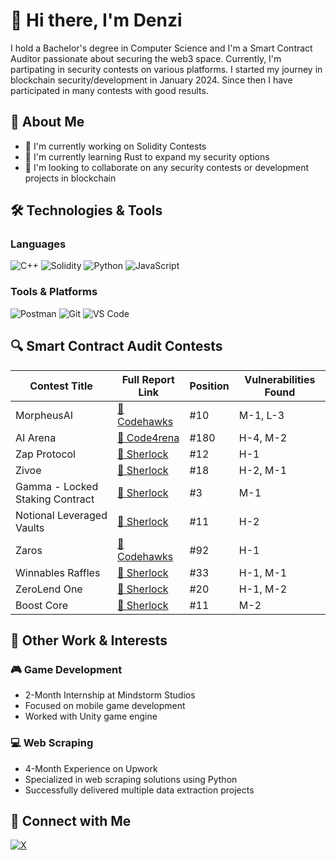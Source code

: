 # 👋 Hi there, I'm Denzi

I hold a Bachelor's degree in Computer Science and I'm a Smart Contract Auditor passionate about securing the web3 space. Currently, I'm partipating in security contests on various platforms. I started my journey in blockchain security/development in January 2024. Since then I have participated in many contests with good results. 

## 🚀 About Me
- 🔭 I'm currently working on Solidity Contests
- 🌱 I'm currently learning Rust to expand my security options
- 👯 I'm looking to collaborate on any security contests or development projects in blockchain

## 🛠️ Technologies & Tools
### Languages
![C++](https://img.shields.io/badge/-C++-00599C?style=flat-square&logo=cplusplus&logoColor=white)
![Solidity](https://img.shields.io/badge/-Solidity-363636?style=flat-square&logo=solidity&logoColor=white)
![Python](https://img.shields.io/badge/-Python-3776AB?style=flat-square&logo=Python&logoColor=white)
![JavaScript](https://img.shields.io/badge/-JavaScript-F7DF1E?style=flat-square&logo=JavaScript&logoColor=black)

### Tools & Platforms
![Postman](https://img.shields.io/badge/-Postman-FF6C37?style=flat-square&logo=postman&logoColor=white)
![Git](https://img.shields.io/badge/-Git-F05032?style=flat-square&logo=git&logoColor=white)
![VS Code](https://img.shields.io/badge/-VS%20Code-007ACC?style=flat-square&logo=Visual%20Studio%20Code&logoColor=white)

## 🔍 Smart Contract Audit Contests
| Contest Title | Full Report Link | Position | Vulnerabilities Found |
|--------------|-------------|----------|---------------------|
| MorpheusAI | [🔗 Codehawks](https://codehawks.cyfrin.io/c/2024-01-Morpheus) | #10 | M-1, L-3 |
| AI Arena | [🔗 Code4rena](https://code4rena.com/audits/2024-02-ai-arena) | #180 | H-4, M-2 |
| Zap Protocol | [🔗 Sherlock](https://audits.sherlock.xyz/contests/243) | #12 | H-1 |
| Zivoe | [🔗 Sherlock](https://audits.sherlock.xyz/contests/280) | #18 | H-2, M-1 |
| Gamma - Locked Staking Contract | [🔗 Sherlock](https://audits.sherlock.xyz/contests/330) | #3 | M-1 |
| Notional Leveraged Vaults | [🔗 Sherlock](https://audits.sherlock.xyz/contests/446) | #11 | H-2 |
| Zaros | [🔗 Codehawks](https://codehawks.cyfrin.io/c/2024-07-zaros) | #92 | H-1 |
| Winnables Raffles | [🔗 Sherlock](https://audits.sherlock.xyz/contests/516) | #33 | H-1, M-1 |
| ZeroLend One | [🔗 Sherlock](https://audits.sherlock.xyz/contests/466) | #20 | H-1, M-2 |
| Boost Core | [🔗 Sherlock](https://audits.sherlock.xyz/contests/426) | #11 | M-2 |

## 🎯 Other Work & Interests

### 🎮 Game Development

- 2-Month Internship at Mindstorm Studios
- Focused on mobile game development
- Worked with Unity game engine

### 💻 Web Scraping

- 4-Month Experience on Upwork
- Specialized in web scraping solutions using Python
- Successfully delivered multiple data extraction projects

## 🤝 Connect with Me

[![X](https://img.shields.io/badge/-Twitter-1DA1F2?style=flat-square&logo=Twitter&logoColor=white)](https://x.com/0xDenzi_)
